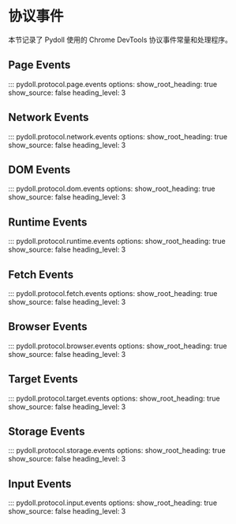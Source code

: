 # 协议事件

本节记录了 Pydoll 使用的 Chrome DevTools 协议事件常量和处理程序。

## Page Events

::: pydoll.protocol.page.events
    options:
      show_root_heading: true
      show_source: false
      heading_level: 3

## Network Events

::: pydoll.protocol.network.events
    options:
      show_root_heading: true
      show_source: false
      heading_level: 3

## DOM Events

::: pydoll.protocol.dom.events
    options:
      show_root_heading: true
      show_source: false
      heading_level: 3

## Runtime Events

::: pydoll.protocol.runtime.events
    options:
      show_root_heading: true
      show_source: false
      heading_level: 3

## Fetch Events

::: pydoll.protocol.fetch.events
    options:
      show_root_heading: true
      show_source: false
      heading_level: 3

## Browser Events

::: pydoll.protocol.browser.events
    options:
      show_root_heading: true
      show_source: false
      heading_level: 3

## Target Events

::: pydoll.protocol.target.events
    options:
      show_root_heading: true
      show_source: false
      heading_level: 3

## Storage Events

::: pydoll.protocol.storage.events
    options:
      show_root_heading: true
      show_source: false
      heading_level: 3

## Input Events

::: pydoll.protocol.input.events
    options:
      show_root_heading: true
      show_source: false
      heading_level: 3 